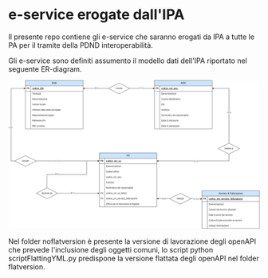 # e-service erogate dall'IPA

Il presente repo contiene gli e-service che saranno erogati da IPA a tutte le PA per il tramite della PDND interoperabilità.

Gli e-service sono definiti assumento il modello dati dell'IPA riportato nel seguente ER-diagram.

![IPA ER-diagram](/IPA-DATA_ER%20diagram.drawio.png)

Nel folder noflatversion è presente la versione di lavorazione degli openAPI che prevede l'inclusione degli oggetti comuni, lo script python scriptFlattingYML.py predispone la versione flattata degli openAPI nel folder flatversion.
